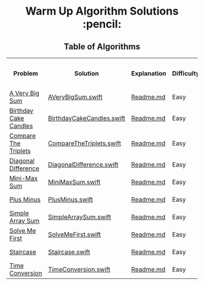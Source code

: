 <h1 align="center">Warm Up Algorithm Solutions :pencil:</h1>
<h2 align="center">Table of Algorithms</h2>
<table style="width:100%">
  <tr>
    <th><p align="center">Problem</p></th>
    <th><p align="center">Solution</p></th>
    <th><p align="center">Explanation</p></th>
    <th><p align="center">Difficulty</p></th>
    <th><p align="center">Date Submitted</p></th>
  </tr>
  <tr>
    <td><a align="center" href="https://www.hackerrank.com/challenges/a-very-big-sum">A Very Big Sum</a></td>
    <td><a align="center" href="A%20Very%20Big%20Sum/AVeryBigSum.swift">AVeryBigSum.swift</a></td>
    <td><a align="center" href="">Readme.md</a></td>
    <td>Easy</td>
    <td>May 28, 2017</td>
  </tr>
  <tr>
    <td><a align="center" href="https://www.hackerrank.com/challenges/birthday-cake-candles">Birthday Cake Candles</a></td>
    <td><a align="center" href="Birthday%20Cake%20Candles/BirthdayCakeCandles.swift">BirthdayCakeCandles.swift</a></td>
    <td><a align="center" href="">Readme.md</a></td>
    <td>Easy</td>
    <td>May 28, 2017</td>
  </tr>
  <tr>
    <td><a align="center" href="https://www.hackerrank.com/challenges/compare-the-triplets">Compare The Triplets</a></td>
    <td><a align="center" href="Compare%20The%20Triplets/CompareTheTriplets.swift">CompareTheTriplets.swift</a></td>
    <td><a align="center" href="">Readme.md</a></td>
    <td>Easy</td>
    <td>May 28, 2017</td>
  </tr>
  <tr>
    <td><a align="center" href="https://www.hackerrank.com/challenges/diagonal-difference">Diagonal Difference</a></td>
    <td><a align="center" href="Diagonal%20Difference/DiagonalDifference.swift">DiagonalDifference.swift</a></td>
    <td><a align="center" href="">Readme.md</a></td>
    <td>Easy</td>
    <td>May 28, 2017</td>
  </tr>
  <tr>
    <td><a align="center" href="https://www.hackerrank.com/challenges/mini-max-sum">Mini-Max Sum</a></td>
    <td><a align="center" href="Mini-Max%20Sum/MiniMaxSum.swift">MiniMaxSum.swift</a></td>
    <td><a align="center" href="">Readme.md</a></td>
    <td>Easy</td>
    <td>May 28, 2017</td>
  </tr>
  <tr>
    <td><a align="center" href="https://www.hackerrank.com/challenges/plus-minus">Plus Minus</a></td>
    <td><a align="center" href="Plus%20Minus/PlusMinus.swift">PlusMinus.swift</a></td>
    <td><a align="center" href="">Readme.md</a></td>
    <td>Easy</td>
    <td>May 28, 2017</td>
  </tr>
  <tr>
    <td><a align="center" href="https://www.hackerrank.com/challenges/simple-array-sum">Simple Array Sum</a></td>
    <td><a align="center" href="Simple%20Array%20Sum/SimpleArraySum.swift">SimpleArraySum.swift</a></td>
    <td><a align="center" href="">Readme.md</a></td>
    <td>Easy</td>
    <td>May 28, 2017</td>
  </tr>
  <tr>
    <td><a align="center" href="https://www.hackerrank.com/challenges/solve-me-first">Solve Me First</a></td>
    <td><a align="center" href="Solve%20Me%20First/SolveMeFirst.swift">SolveMeFirst.swift</a></td>
    <td><a align="center" href="">Readme.md</a></td>
    <td>Easy</td>
    <td>May 28, 2017</td>
  </tr>
  <tr>
    <td><a align="center" href="https://www.hackerrank.com/challenges/staircase">Staircase</a></td>
    <td><a align="center" href="Staircase/Staircase.swift">Staircase.swift</a></td>
    <td><a align="center" href="">Readme.md</a></td>
    <td>Easy</td>
    <td>May 28, 2017</td>
  </tr>
  <tr>
    <td><a align="center" href="https://www.hackerrank.com/challenges/time-conversion">Time Conversion</a></td>
    <td><a align="center" href="Time%20Conversion/TimeConversion.swift">TimeConversion.swift</a></td>
    <td><a align="center" href="">Readme.md</a></td>
    <td>Easy</td>
    <td>May 28, 2017</td>
  </tr>
</table>
